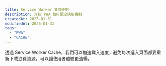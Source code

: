 ```yaml
---
title: Service Worker 快取機制
description: 介紹 PWA 如何設定快取機制
createdAt: 2025-01-31
modifiedAt: 2025-01-31
tags:
  - "PWA"
  - "CACHE"
---
```


透過 Service Worker Cache，我們可以加速載入速度，避免每次進入頁面都要重新下載浪費資源，可以讓使用者體驗更流暢。
